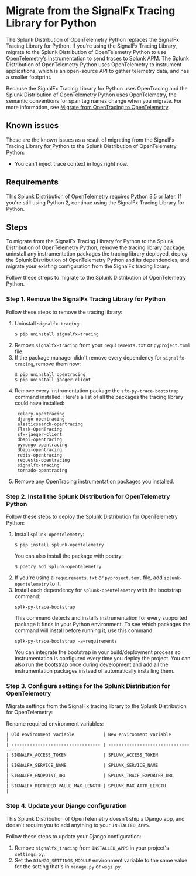 # Migrate from the SignalFx Tracing Library for Python

The Splunk Distribution of OpenTelemetry Python replaces the SignalFx Tracing
Library for Python. If you’re using the SignalFx Tracing Library, migrate to
the Splunk Distribution of OpenTelemetry Python to use OpenTelemetry’s
instrumentation to send traces to Splunk APM. The Splunk Distribution of
OpenTelemetry Python uses OpenTelemetry to instrument applications, which is
an open-source API to gather telemetry data, and has a smaller footprint.

Because the SignalFx Tracing Library for Python uses OpenTracing and the Splunk Distribution
of OpenTelemetry Python uses OpenTelemetry, the semantic
conventions for span tag names change when you migrate. For more information,
see [Migrate from OpenTracing to OpenTelemetry](https://docs.signalfx.com/en/latest/apm/apm-getting-started/apm-opentelemetry-collector.html#apm-opentelemetry-migration).

## Known issues

These are the known issues as a result of migrating from the SignalFx Tracing Library for Python to the Splunk Distribution of OpenTelemetry Python:

- You can't inject trace context in logs right now.

## Requirements

This Splunk Distribution of OpenTelemetry requires Python 3.5 or later.
If you're still using Python 2, continue using the SignalFx Tracing Library
for Python.

## Steps

To migrate from the SignalFx Tracing Library for Python to the Splunk
Distribution of OpenTelemetry Python, remove the tracing library package,
uninstall any instrumentation packages the tracing library deployed, deploy
the Splunk Distribution of OpenTelemetry Python and its dependencies, and
migrate your existing configuration from the SignalFx tracing library.

Follow these streps to migrate to the Splunk Distribution of OpenTelemetry
Python.

### Step 1. Remove the SignalFx Tracing Library for Python

Follow these steps to remove the tracing library:

1. Uninstall `signalfx-tracing`:
   ```
   $ pip uninstall signalfx-tracing
   ```
2. Remove `signalfx-tracing` from your `requirements.txt` or `pyproject.toml`
   file.
3. If the package manager didn't remove every dependency for
   `signalfx-tracing`, remove them now:
   ```
   $ pip uninstall opentracing
   $ pip uninstall jaeger-client
   ```
4. Remove every instrumentation package the `sfx-py-trace-bootstrap` command
   installed. Here's a list of all the packages the tracing library could have
   installed:
   ```
    celery-opentracing
    django-opentracing
    elasticsearch-opentracing
    Flask-OpenTracing
    sfx-jaeger-client
    dbapi-opentracing
    pymongo-opentracing
    dbapi-opentracing
    redis-opentracing
    requests-opentracing
    signalfx-tracing
    tornado-opentracing
    ```
5. Remove any OpenTracing instrumentation packages you installed. 

### Step 2. Install the Splunk Distribution for OpenTelemetry Python

Follow these steps to deploy the Splunk Distribution for OpenTelemetry Python:

1. Install `splunk-opentelemetry`:
   ```
   $ pip install splunk-opentelemetry
   ```
   You can also install the package with poetry:
   ```
   $ poetry add splunk-opentelemetry
   ```
2. If you're using a `requirements.txt` or `pyproject.toml` file, add
   `splunk-opentelemetry` to it.
3. Install each dependency for `splunk-opentelemetry` with the bootstrap
   command:
   ```
   splk-py-trace-bootstrap
   ```
   This command detects and installs instrumentation for every supported
   package it finds in your Python environment. To see which packages the
   command will install before running it, use this command:
   ```
   splk-py-trace-bootstrap -a=requirements
   ```
   You can integrate the bootstrap in your build/deployment process so
   instrumentation is configured every time you deploy the project. You can
   also run the bootstrap once during development and add all the
   instrumentation packages instead of automatically installing them.

### Step 3. Configure settings for the Splunk Distribution for OpenTelemetry

Migrate settings from the SignalFx tracing library to the Splunk Distribution
for OpenTelemetry:

Rename required environment variables:

    | Old environment variable           | New environment variable             |
    | ---------------------------------- | ------------------------------------ |
    | SIGNALFX_ACCESS_TOKEN              | SPLUNK_ACCESS_TOKEN                    |
    | SIGNALFX_SERVICE_NAME              | SPLUNK_SERVICE_NAME                    |
    | SIGNALFX_ENDPOINT_URL              | SPLUNK_TRACE_EXPORTER_URL              |
    | SIGNALFX_RECORDED_VALUE_MAX_LENGTH | SPLUNK_MAX_ATTR_LENGTH                 |

### Step 4. Update your Django configuration

This Splunk Distribution of OpenTelemetry doesn't ship a Django app, and
doesn't require you to add anything to your `INSTALLED_APPS`.

Follow these steps to update your Django configuration:

1. Remove `signalfx_tracing` from `INSTALLED_APPS` in your project's
   `settings.py`.
2. Set the `DJANGO_SETTINGS_MODULE` environment variable to the same value for
   the setting that's in `manage.py` or `wsgi.py`.
